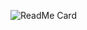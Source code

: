 ![ReadMe Card](https://github-readme-stats.vercel.app/api?username=sHassannewcode&count_private=true)
